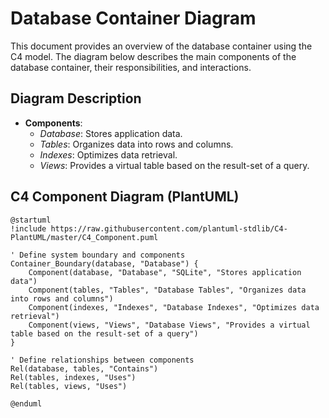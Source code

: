 # Database Container Diagram

This document provides an overview of the database container using the C4 model. The diagram below describes the main components of the database container, their responsibilities, and interactions.

## Diagram Description

- **Components**:
  - _Database_: Stores application data.
  - _Tables_: Organizes data into rows and columns.
  - _Indexes_: Optimizes data retrieval.
  - _Views_: Provides a virtual table based on the result-set of a query.

## C4 Component Diagram (PlantUML)

```plantuml
@startuml
!include https://raw.githubusercontent.com/plantuml-stdlib/C4-PlantUML/master/C4_Component.puml

' Define system boundary and components
Container_Boundary(database, "Database") {
    Component(database, "Database", "SQLite", "Stores application data")
    Component(tables, "Tables", "Database Tables", "Organizes data into rows and columns")
    Component(indexes, "Indexes", "Database Indexes", "Optimizes data retrieval")
    Component(views, "Views", "Database Views", "Provides a virtual table based on the result-set of a query")
}

' Define relationships between components
Rel(database, tables, "Contains")
Rel(tables, indexes, "Uses")
Rel(tables, views, "Uses")

@enduml
```
